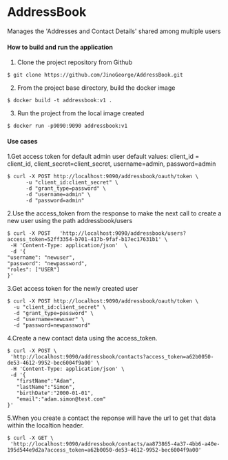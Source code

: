 # AddressBook
Manages the 'Addresses and Contact Details' shared among multiple users

#### How to build and run the application
1. Clone the project repository from Github
 ~~~~
 $ git clone https://github.com/JinoGeorge/AddressBook.git
 ~~~~
2. From the project base directory, build the docker image
 ~~~~
 $ docker build -t addressbook:v1 .
 ~~~~
3. Run the project from the local image created
 ~~~~
 $ docker run -p9090:9090 addressbook:v1
 ~~~~

#### Use cases
1.Get access token for default admin user
default values: client_id = client_id, client_secret=client_secret, username=admin, password=admin
 ~~~~
 $ curl -X POST http://localhost:9090/addressbook/oauth/token \
       -u "client_id:client_secret" \
       -d "grant_type=password" \
       -d "username=admin" \
       -d "password=admin"
 ~~~~
2.Use the access_token from the response to make the next call to
create a new user using the path addressbook/users
 ~~~~
$ curl -X POST   'http://localhost:9090/addressbook/users?access_token=52ff3354-b701-417b-9faf-b17ec17631b1' \
  -H 'Content-Type: application/json'  \
  -d '{
 "username": "newuser",
 "password": "newpassword",
 "roles": ["USER"]
}'
 ~~~~
3.Get access token for the newly created user
 ~~~~
 $ curl -X POST http://localhost:9090/addressbook/oauth/token \
   -u "client_id:client_secret" \
   -d "grant_type=password" \
   -d "username=newuser" \
   -d "password=newpassword"
 ~~~~
 4.Create a new contact data using the access_token.
 ~~~~
$ curl -X POST \
  'http://localhost:9090/addressbook/contacts?access_token=a62b0050-de53-4612-9952-bec6004f9a00' \
  -H 'Content-Type: application/json' \
  -d '{
	"firstName":"Adam",
	"lastName":"Simon",
	"birthDate":"2000-01-01",
	"email":"adam.simon@test.com"
}'
 ~~~~
5.When you create a contact the reponse will have the url to get that data within the localtion header.
 ~~~~
$ curl -X GET \
  'http://localhost:9090/addressbook/contacts/aa873865-4a37-4bb6-a40e-195d544e9d2a?access_token=a62b0050-de53-4612-9952-bec6004f9a00'
 ~~~~
